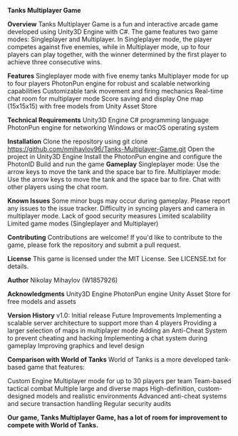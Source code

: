 **Tanks Multiplayer Game**

**Overview**
Tanks Multiplayer Game is a fun and interactive arcade game developed using Unity3D Engine with C#. The game features two game modes: Singleplayer and Multiplayer. In Singleplayer mode, the player competes against five enemies, while in Multiplayer mode, up to four players can play together, with the winner determined by the first player to achieve three consecutive wins.

**Features**
  Singleplayer mode with five enemy tanks
  Multiplayer mode for up to four players
  PhotonPun engine for robust and scalable networking capabilities
  Customizable tank movement and firing mechanics
  Real-time chat room for multiplayer mode
  Score saving and display
  One map (15x15x15) with free models from Unity Asset Store
  
**Technical Requirements**
  Unity3D Engine
  C# programming language
  PhotonPun engine for networking
  Windows or macOS operating system
  
**Installation**
  Clone the repository using git clone https://github.com/nmihaylov96/Tanks-Multiplayer-Game.git
  Open the project in Unity3D Engine
  Install the PhotonPun engine and configure the PhotonID
  Build and run the game
**Gameplay**
  Singleplayer mode: Use the arrow keys to move the tank and the space bar to fire.
  Multiplayer mode: Use the arrow keys to move the tank and the space bar to fire. Chat with other players using the chat room.

**Known Issues**
  Some minor bugs may occur during gameplay. Please report any issues to the issue tracker.
  Difficulty in syncing players and camera in multiplayer mode.
  Lack of good security measures
  Limited scalability
  Limited game modes (Singleplayer and Multiplayer)
  
**Contributing**
  Contributions are welcome! If you'd like to contribute to the game, please fork the repository and submit a pull request.

**License**
  This game is licensed under the MIT License. See LICENSE.txt for details.

**Author**
  Nikolay Mihaylov (W1857926)

**Acknowledgments**
  Unity3D Engine
  PhotonPun engine
  Unity Asset Store for free models and assets
  
**Version History**
  v1.0: Initial release
  Future Improvements
  Implementing a scalable server architecture to support more than 4 players
  Providing a larger selection of maps in multiplayer mode
  Adding an Anti-Cheat System to prevent cheating and hacking
  Implementing a chat system during gameplay
  Improving graphics and level design
  
**Comparison with World of Tanks**
  World of Tanks is a more developed tank-based game that features:

Custom Engine
Multiplayer mode for up to 30 players per team
Team-based tactical combat
Multiple large and diverse maps
High-definition, custom-designed models and realistic environments
Advanced anti-cheat systems and secure transaction handling
Regular security audits

**Our game, Tanks Multiplayer Game, has a lot of room for improvement to compete with World of Tanks.**
